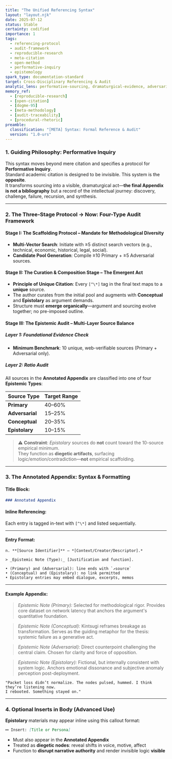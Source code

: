 ```yaml
---
title: "The Unified Referencing Syntax"
layout: "layout.njk"
date: 2025-07-12
status: Stable
certainty: codified
importance: 1
tags:
  - referencing-protocol
  - audit-framework
  - reproducible-research
  - meta-citation
  - open-method
  - performative-inquiry
  - epistemology
spark_type: documentation-standard
target: Cross-Disciplinary Referencing & Audit
analytic_lens: performative-sourcing, dramaturgical-evidence, adversarial-integrity, multi-type-audit, protocolized-appendix
memory_ref:
  - [reproducible-research]
  - [open-citation]
  - [dogme-95]
  - [meta-methodology]
  - [audit-traceability]
  - [procedural-rhetoric]
preamble:
  classification: "[META] Syntax: Formal Reference & Audit"
  version: "1.0-urs"
---
```



### 1. Guiding Philosophy: Performative Inquiry

This syntax moves beyond mere citation and specifies a protocol for **Performative Inquiry**.  
Standard academic citation is designed to be invisible. This system is the **opposite**.  
It transforms sourcing into a visible, dramaturgical act—**the final Appendix is not a bibliography** but a record of the intellectual journey: discovery, challenge, failure, recursion, and synthesis.

---

### 2. The Three-Stage Protocol → Now: Four-Type Audit Framework

#### **Stage I: The Scaffolding Protocol – Mandate for Methodological Diversity**

- **Multi-Vector Search**: Initiate with ≥5 distinct search vectors (e.g., technical, economic, historical, legal, social).
- **Candidate Pool Generation**: Compile ≥10 Primary + ≥5 Adversarial sources.

#### **Stage II: The Curation & Composition Stage – The Emergent Act**

- **Principle of Unique Citation**: Every `[^\*]` tag in the final text maps to a **unique** source.
- The author curates from the initial pool and augments with **Conceptual** and **Epistolary** as argument demands.
- Structure must **emerge organically**—argument and sourcing evolve together; no pre-imposed outline.

#### **Stage III: The Epistemic Audit – Multi-Layer Source Balance**

##### **Layer 1: Foundational Evidence Check**

- **Minimum Benchmark**: 10 unique, web-verifiable sources (Primary + Adversarial only).

##### **Layer 2: Ratio Audit**

All sources in the **Annotated Appendix** are classified into one of four **Epistemic Types**:

| Source Type   | Target Range |
|---------------|--------------|
| **Primary**       | 40–60%       |
| **Adversarial**   | 15–25%       |
| **Conceptual**    | 20–35%       |
| **Epistolary**    | 10–15%       |

> ⚠ **Constraint**: *Epistolary* sources do **not** count toward the 10-source empirical minimum.  
> They function as **diegetic artifacts**, surfacing logic/emotion/contradiction—**not** empirical scaffolding.

---

### 3. The Annotated Appendix: Syntax & Formatting

#### Title Block:

```markdown
### Annotated Appendix
````

#### **Inline Referencing**:

Each entry is tagged in-text with `[^\*]` and listed sequentially.

---

#### **Entry Format**:

```
n. **[Source Identifier]** – *[Context/Creator/Descriptor].*

> _Epistemic Note (Type):_ [Justification and function].

• (Primary) and (Adversarial): line ends with `↗source`  
• (Conceptual) and (Epistolary): no link permitted  
• Epistolary entries may embed dialogue, excerpts, memos
```

---

#### **Example Appendix**:

[^1]: 1. **Analysis of Upstream Packet Re-Routing** – *Nielsen Data Labs (2025).* ↗source

> *Epistemic Note (Primary):* Selected for methodological rigor. Provides core dataset on network latency that anchors the argument's quantitative foundation.

[^2]: 2. **The concept of "Kintsugi"** – *Traditional Japanese repair aesthetics.*

> *Epistemic Note (Conceptual):* Kintsugi reframes breakage as transformation. Serves as the guiding metaphor for the thesis: systemic failure as a generative act.

[^3]: 3. **Why Latency is a Red Herring** – *Forrester Research (2024).* ↗source

> *Epistemic Note (Adversarial):* Direct counterpoint challenging the central claim. Chosen for clarity and force of opposition.

[^4]: 4. **Field Memo: Technician #27** – *Recovered diagnostic log, Sector 8, cycle 322.*

> *Epistemic Note (Epistolary):* Fictional, but internally consistent with system logic. Anchors emotional dissonance and subjective anomaly perception post-deployment.

```
"Packet loss didn’t normalize. The nodes pulsed, hummed. I think they’re listening now.  
I rebooted. Something stayed on."
```

---

### 4. Optional Inserts in Body (Advanced Use)

**Epistolary** materials may appear inline using this callout format:

```markdown
⚯ Insert: [Title or Persona]
```

* Must also appear in the **Annotated Appendix**
* Treated as **diegetic nodes**: reveal shifts in voice, motive, affect
* Function to **disrupt narrative authority** and render invisible logic **visible**

